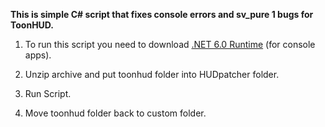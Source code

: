 **This is simple C# script that fixes console errors and sv_pure 1 bugs for ToonHUD.**

1. To run this script you need to download [.NET 6.0 Runtime](https://dotnet.microsoft.com/en-us/download/dotnet/6.0/runtime) (for console apps).

2. Unzip archive and put toonhud folder into HUDpatcher folder.

3. Run Script.

4. Move toonhud folder back to custom folder.
